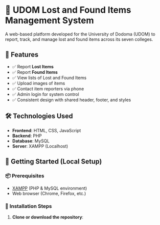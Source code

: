 # 🏫 UDOM Lost and Found Items Management System

A web-based platform developed for the University of Dodoma (UDOM) to report, track, and manage lost and found items across its seven colleges.

## 📌 Features

- ✅ Report **Lost Items**
- ✅ Report **Found Items**
- ✅ View lists of Lost and Found Items
- ✅ Upload images of items
- ✅ Contact item reporters via phone
- ✅ Admin login for system control
- ✅ Consistent design with shared header, footer, and styles

## 🛠 Technologies Used

- **Frontend**: HTML, CSS, JavaScript
- **Backend**: PHP
- **Database**: MySQL
- **Server**: XAMPP (Localhost)

## 🏁 Getting Started (Local Setup)

### 📦 Prerequisites

- [XAMPP](https://www.apachefriends.org/index.html) (PHP & MySQL environment)
- Web browser (Chrome, Firefox, etc.)

### 🔧 Installation Steps

1. **Clone or download the repository**:

